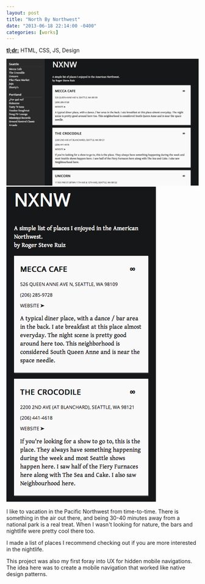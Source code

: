 ```yaml
---
layout: post
title: "North By Northwest"
date: "2013-06-18 22:14:00 -0400"
categories: [works]
---
```


<a href="http://rogeruiz.com/northwest-recommendations" target="_blank"><strong>tl;dr:</strong></a> HTML, CSS, JS, Design

![North By Northwest Desktop](/img/works/nxnw-desktop.png)
![North By Northwest Mobile](/img/works/nxnw-mobile.png)

I like to vacation in the Pacific Northwest from time-to-time. There is something
in the air out there, and being 30-40 minutes away from a national park is a real
treat. When I wasn't looking for nature, the bars and nightlife were pretty cool
there too.

I made a list of places I recommend checking out if you are more interested in the
nightlife.

This project was also my first foray into UX for hidden mobile navigations. The
idea here was to create a mobile navigation that worked like native design patterns.
